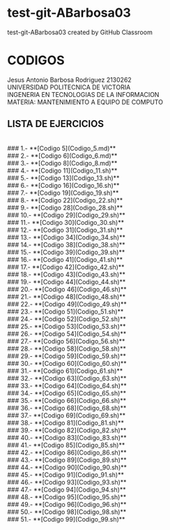 # test-git-ABarbosa03
test-git-ABarbosa03 created by GitHub Classroom
# **CODIGOS** 

Jesus Antonio Barbosa Rodriguez 2130262
<br>
UNIVERSIDAD POLITECNICA DE VICTORIA 
<br>
INGENERIA EN TECNOLOGIAS DE LA INFORMACION
<br>
MATERIA: MANTENIMIENTO A EQUIPO DE COMPUTO 
<br>


## **LISTA DE EJERCICIOS** 
<br>
### 1.- **[Codigo 5](Codigo_5.md)**
<br>
### 2.- **[Codigo 6](Codigo_6.md)**
<br>
### 3.- **[Codigo 8](Codigo_8.md)**
<br>
### 4.- **[Codigo 11](Codigo_11.sh)**
<br>
### 5.- **[Codigo 13](Codigo_13.sh)**
<br>
### 6.- **[Codigo 16](Codigo_16.sh)**
<br>
### 7.- **[Codigo 19](Codigo_19.sh)**
<br>
### 8.- **[Codigo 22](Codigo_22.sh)**
<br>
### 9.- **[Codigo 28](Codigo_28.sh)**
<br>
### 10.- **[Codigo 29](Codigo_29.sh)**
<br>
### 11.- **[Codigo 30](Codigo_30.sh)**
<br>
### 12.- **[Codigo 31](Codigo_31.sh)**
<br>
### 13.- **[Codigo 34](Codigo_34.sh)**
<br>
### 14.- **[Codigo 38](Codigo_38.sh)**
<br>
### 15.- **[Codigo 39](Codigo_39.sh)**
<br>
### 16.- **[Codigo 41](Codigo_41.sh)**
<br>
### 17.- **[Codigo 42](Codigo_42.sh)**
<br>
### 18.- **[Codigo 43](Codigo_43.sh)**
<br>
### 19.- **[Codigo 44](Codigo_44.sh)**
<br>
### 20.- **[Codigo 46](Codigo_46.sh)**
<br>
### 21.- **[Codigo 48](Codigo_48.sh)**
<br>
### 22.- **[Codigo 49](Codigo_49.sh)**
<br>
### 23.- **[Codigo 51](Codigo_51.sh)**
<br>
### 24.- **[Codigo 52](Codigo_52.sh)**
<br>
### 25.- **[Codigo 53](Codigo_53.sh)**
<br>
### 26.- **[Codigo 54](Codigo_54.sh)**
<br>
### 27.- **[Codigo 56](Codigo_56.sh)**
<br>
### 28.- **[Codigo 58](Codigo_58.sh)**
<br>
### 29.- **[Codigo 59](Codigo_59.sh)**
<br>
### 30.- **[Codigo 60](Codigo_60.sh)**
<br>
### 31.- **[Codigo 61](Codigo_61.sh)**
<br>
### 32.- **[Codigo 63](Codigo_63.sh)**
<br>
### 33.- **[Codigo 64](Codigo_64.sh)**
<br>
### 34.- **[Codigo 65](Codigo_65.sh)**
<br>
### 35.- **[Codigo 66](Codigo_66.sh)**
<br>
### 36.- **[Codigo 68](Codigo_68.sh)**
<br>
### 37.- **[Codigo 69](Codigo_69.sh)**
<br>
### 38.- **[Codigo 81](Codigo_81.sh)**
<br>
### 39.- **[Codigo 82](Codigo_82.sh)**
<br>
### 40.- **[Codigo 83](Codigo_83.sh)**
<br>
### 41.- **[Codigo 85](Codigo_85.sh)**
<br>
### 42.- **[Codigo 86](Codigo_86.sh)**
<br>
### 43.- **[Codigo 89](Codigo_89.sh)**
<br>
### 44.- **[Codigo 90](Codigo_90.sh)**
<br>
### 45.- **[Codigo 91](Codigo_91.sh)**
<br>
### 46.- **[Codigo 93](Codigo_93.sh)**
<br>
### 47.- **[Codigo 94](Codigo_94.sh)**
<br>
### 48.- **[Codigo 95](Codigo_95.sh)**
<br>
### 49.- **[Codigo 96](Codigo_96.sh)**
<br>
### 50.- **[Codigo 98](Codigo_98.sh)**
<br>
### 51.- **[Codigo 99](Codigo_99.sh)**
<br>

